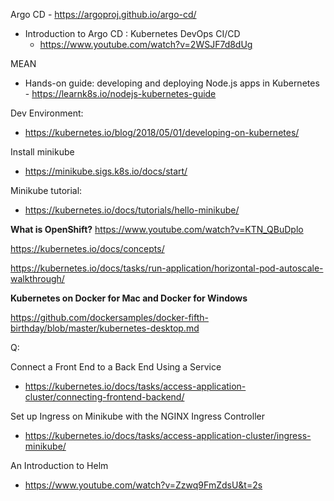 Argo CD - https://argoproj.github.io/argo-cd/
- Introduction to Argo CD : Kubernetes DevOps CI/CD
  - https://www.youtube.com/watch?v=2WSJF7d8dUg

MEAN
 - Hands-on guide: developing and deploying Node.js apps in Kubernetes - https://learnk8s.io/nodejs-kubernetes-guide

Dev Environment:
  - https://kubernetes.io/blog/2018/05/01/developing-on-kubernetes/


Install minikube
 - https://minikube.sigs.k8s.io/docs/start/
 
Minikube tutorial: 
 - https://kubernetes.io/docs/tutorials/hello-minikube/


<b>What is OpenShift?</b> https://www.youtube.com/watch?v=KTN_QBuDplo


https://kubernetes.io/docs/concepts/

https://kubernetes.io/docs/tasks/run-application/horizontal-pod-autoscale-walkthrough/

<b>Kubernetes on Docker for Mac and Docker for Windows</b>

https://github.com/dockersamples/docker-fifth-birthday/blob/master/kubernetes-desktop.md

Q:

Connect a Front End to a Back End Using a Service
 - https://kubernetes.io/docs/tasks/access-application-cluster/connecting-frontend-backend/

Set up Ingress on Minikube with the NGINX Ingress Controller
 - https://kubernetes.io/docs/tasks/access-application-cluster/ingress-minikube/



An Introduction to Helm 
 - https://www.youtube.com/watch?v=Zzwq9FmZdsU&t=2s
